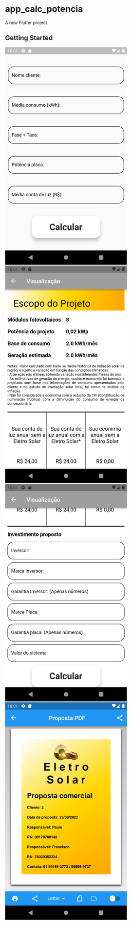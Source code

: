 # app_calc_potencia

A new Flutter project.

## Getting Started

<img src="assets/app1.png" width="400px" />
<img src="assets/app2.png" width="400px" />
<img src="assets/app3.png" width="400px" />
<img src="assets/app4.png" width="400px" />
